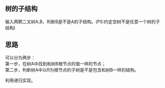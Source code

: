 ## 树的子结构
输入两颗二叉树A,B，判断B是不是A的子结构。(PS:约定空树不是任意一个树的子结构)
## 思路
可以分为两步：</br>
第一步，在树A中找到和树B根节点的值一样的节点；</br>
第二步，判断树A中以R为根节点的子树是不是包含和树B一样的结构。</br>

利用递归实现。